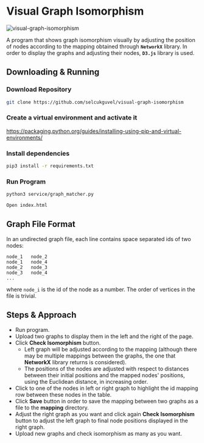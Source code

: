 # Visual Graph Isomorphism

![visual-graph-isomorphism](https://user-images.githubusercontent.com/22414712/74593626-370cc680-503e-11ea-9d7f-36b58eda8e04.gif)

A program that shows graph isomorphism visually by adjusting the position of nodes according to the mapping obtained through **`NetworkX`** library. In order to display the graphs and adjusting their nodes, **`D3.js`** library is used.

## Downloading & Running

### Download Repository

```bash
git clone https://github.com/selcukguvel/visual-graph-isomorphism
```

### Create a virtual environment and activate it

https://packaging.python.org/guides/installing-using-pip-and-virtual-environments/

### Install dependencies

```bash
pip3 install -r requirements.txt
```

### Run Program

```bash
python3 service/graph_matcher.py
```

```bash
Open index.html
```

## Graph File Format

In an undirected graph file, each line contains space separated ids of two nodes:

```
node_1   node_2
node_1   node_4
node_2   node_3
node_3   node_4
...
```

where `node_i` is the id of the node as a number. The order of vertices in the file is trivial.

## Steps & Approach

- Run program.
- Upload two graphs to display them in the left and the right of the page.
- Click **Check Isomorphism** button.
  - Left graph will be adjusted according to the mapping (although there may be multiple mappings between the graphs, the one that **NetworkX** library returns is considered).
  - The positions of the nodes are adjusted with respect to distances between their initial positions and the mapped nodes' positions, using the Euclidean distance, in increasing order.
- Click to one of the nodes in left or right graph to highlight the id mapping row between these nodes in the table.
- Click **Save** button in order to save the mapping between two graphs as a file to the **mapping** directory.
- Adjust the right graph as you want and click again **Check Isomorphism** button to adjust the left graph to final node positions displayed in the right graph.
- Upload new graphs and check isomorphism as many as you want.

